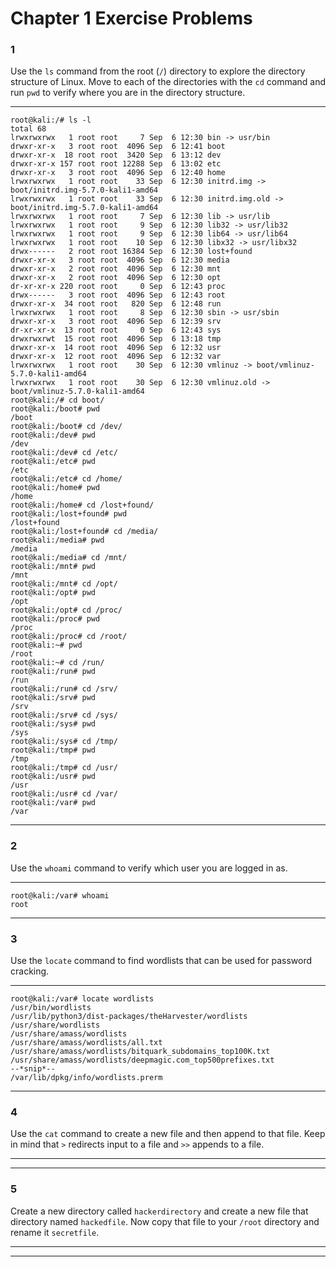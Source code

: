 <!---
  Name          : Chapter_1.md
  Project       : Linux Basics for Hackers 1e
  Description   : Solutions to chapter 1 exercise problems
  Creation Date : 06 September 2020
  Author        : amenasec
  Link          : https://github.com/amenasec
--->


# Chapter 1 Exercise Problems

### 1
Use the `ls` command from the root (`/`) directory to explore the directory structure of Linux. Move to each of the directories with the `cd` command and run `pwd` to verify where you are in the directory structure.

---

````shell
root@kali:/# ls -l
total 68
lrwxrwxrwx   1 root root     7 Sep  6 12:30 bin -> usr/bin
drwxr-xr-x   3 root root  4096 Sep  6 12:41 boot
drwxr-xr-x  18 root root  3420 Sep  6 13:12 dev
drwxr-xr-x 157 root root 12288 Sep  6 13:02 etc
drwxr-xr-x   3 root root  4096 Sep  6 12:40 home
lrwxrwxrwx   1 root root    33 Sep  6 12:30 initrd.img -> boot/initrd.img-5.7.0-kali1-amd64
lrwxrwxrwx   1 root root    33 Sep  6 12:30 initrd.img.old -> boot/initrd.img-5.7.0-kali1-amd64
lrwxrwxrwx   1 root root     7 Sep  6 12:30 lib -> usr/lib
lrwxrwxrwx   1 root root     9 Sep  6 12:30 lib32 -> usr/lib32
lrwxrwxrwx   1 root root     9 Sep  6 12:30 lib64 -> usr/lib64
lrwxrwxrwx   1 root root    10 Sep  6 12:30 libx32 -> usr/libx32
drwx------   2 root root 16384 Sep  6 12:30 lost+found
drwxr-xr-x   3 root root  4096 Sep  6 12:30 media
drwxr-xr-x   2 root root  4096 Sep  6 12:30 mnt
drwxr-xr-x   2 root root  4096 Sep  6 12:30 opt
dr-xr-xr-x 220 root root     0 Sep  6 12:43 proc
drwx------   3 root root  4096 Sep  6 12:43 root
drwxr-xr-x  34 root root   820 Sep  6 12:48 run
lrwxrwxrwx   1 root root     8 Sep  6 12:30 sbin -> usr/sbin
drwxr-xr-x   3 root root  4096 Sep  6 12:39 srv
dr-xr-xr-x  13 root root     0 Sep  6 12:43 sys
drwxrwxrwt  15 root root  4096 Sep  6 13:18 tmp
drwxr-xr-x  14 root root  4096 Sep  6 12:32 usr
drwxr-xr-x  12 root root  4096 Sep  6 12:32 var
lrwxrwxrwx   1 root root    30 Sep  6 12:30 vmlinuz -> boot/vmlinuz-5.7.0-kali1-amd64
lrwxrwxrwx   1 root root    30 Sep  6 12:30 vmlinuz.old -> boot/vmlinuz-5.7.0-kali1-amd64
root@kali:/# cd boot/
root@kali:/boot# pwd
/boot
root@kali:/boot# cd /dev/
root@kali:/dev# pwd
/dev
root@kali:/dev# cd /etc/
root@kali:/etc# pwd
/etc
root@kali:/etc# cd /home/
root@kali:/home# pwd
/home
root@kali:/home# cd /lost+found/
root@kali:/lost+found# pwd
/lost+found
root@kali:/lost+found# cd /media/
root@kali:/media# pwd
/media
root@kali:/media# cd /mnt/
root@kali:/mnt# pwd
/mnt
root@kali:/mnt# cd /opt/
root@kali:/opt# pwd
/opt
root@kali:/opt# cd /proc/
root@kali:/proc# pwd
/proc
root@kali:/proc# cd /root/
root@kali:~# pwd
/root
root@kali:~# cd /run/
root@kali:/run# pwd
/run
root@kali:/run# cd /srv/
root@kali:/srv# pwd
/srv
root@kali:/srv# cd /sys/
root@kali:/sys# pwd
/sys
root@kali:/sys# cd /tmp/
root@kali:/tmp# pwd
/tmp
root@kali:/tmp# cd /usr/
root@kali:/usr# pwd
/usr
root@kali:/usr# cd /var/
root@kali:/var# pwd
/var
````

---


### 2
Use the `whoami` command to verify which user you are logged in as.

---

````shell
root@kali:/var# whoami
root
````

---


### 3
Use the `locate` command to find wordlists that can be used for password cracking.

---

````shell
root@kali:/var# locate wordlists
/usr/bin/wordlists
/usr/lib/python3/dist-packages/theHarvester/wordlists
/usr/share/wordlists
/usr/share/amass/wordlists
/usr/share/amass/wordlists/all.txt
/usr/share/amass/wordlists/bitquark_subdomains_top100K.txt
/usr/share/amass/wordlists/deepmagic.com_top500prefixes.txt
--*snip*--
/var/lib/dpkg/info/wordlists.prerm
````

---


### 4
Use the `cat` command to create a new file and then append to that file. Keep in mind that `>` redirects input to a file and `>>` appends to a file.

---



---


### 5
Create a new directory called `hackerdirectory` and create a new file that directory named `hackedfile`. Now copy that file to your `/root` directory and rename it `secretfile`.

---



---
